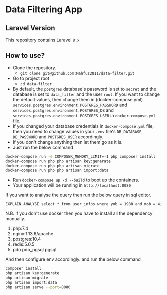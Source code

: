 # Data Filtering App

## Laravel Version
This repository contains Laravel `8.x`

## How to use?
- Clone the repository.
    - `git clone git@github.com:Mahfuz2811/data-filter.git`
- Go to project root
    - `cd data-filter`
- By default, the `postgres` database's password is set to `secret` and the database is set to `data_filter` and the user `root`. If you want to
  change the default values, then change them in (docker-compose.yml) `services.postgres.environment.POSTGRES_PASSWORD`
  and `services.postgres.environment.POSTGRES_DB` and `services.postgres.environment.POSTGRES_USER` in `docker-compose.yml` file.
- If you changed your database credentials in `docker-compose.yml` file, then you need to change values in your `.env`
  file's `DB_DATABASE`, `DB_PASSWORD` and `POSTGRES_USER` accordingly.
- If you don't change anything then let them go as it is.
- Just run the below command

```bash
docker-compose run -e COMPOSER_MEMORY_LIMIT=-1 php composer install
docker-compose run php php artisan key:generate
docker-compose run php php artisan migrate
docker-compose run php php artisan import:data
```

- Run `docker-compose up -d --build` to boot up the containers.
- Your application will be running in `http://localhost:8080`


If you want to analyse the query then run the below query in sql editor.

`EXPLAIN ANALYSE
select * from user_infos where yob = 1988 and mob = 4;`


N.B. If you don't use docker then you have to install all the dependency manually.

1. php:7.4
2. nginx:1.13.6/apache
3. postgres:10.4
4. redis:5.0.5
5. pdo pdo_pgsql pgsql

And then configure env accordingly. and run the below command

```bash
composer install
php artisan key:generate
php artisan migrate
php artisan import:data
php artisan serve --port=8080
```
